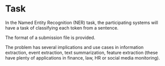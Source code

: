 # Task

In the Named Entity Recognition (NER) task, the participating systems will have a task of classifying each token from a sentence. 

The format of a submission file is provided.

The problem has several implications and use cases in information extraction, event extraction, text summarization, feature extraction (these have plenty of applications in finance, law, HR or social media monitoring).
